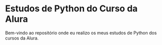 # Estudos de Python do Curso da Alura

Bem-vindo ao repositório onde eu realizo os meus estudos de Python dos cursos da Alura.
